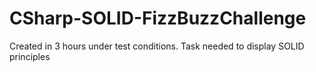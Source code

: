 # CSharp-SOLID-FizzBuzzChallenge

Created in 3 hours under test conditions.
Task needed to display SOLID principles
